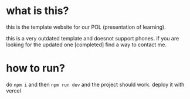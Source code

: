 
# what is this?

this is the template website for our POL (presentation of learning).

this is a very outdated template and doesnot support phones.
if you are looking for the updated one [completed] find a way to contact me.
# how to run?

do ```npm i``` and then ```npm run dev``` and the project should work.
deploy it with vercel
